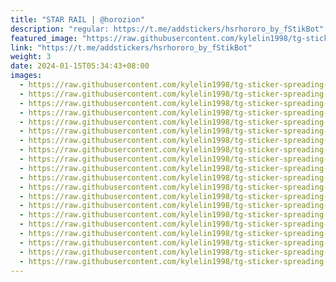 ```yaml
---
title: "STAR RAIL | @horozion"
description: "regular: https://t.me/addstickers/hsrhororo_by_fStikBot"
featured_image: "https://raw.githubusercontent.com/kylelin1998/tg-sticker-spreading-worldwide-images/main/img/000a25eb-6144-43ce-b839-2666842c5c8d.jpg"
link: "https://t.me/addstickers/hsrhororo_by_fStikBot"
weight: 3
date: 2024-01-15T05:34:43+08:00
images:
  - https://raw.githubusercontent.com/kylelin1998/tg-sticker-spreading-worldwide-images/main/img/000a25eb-6144-43ce-b839-2666842c5c8d.jpg
  - https://raw.githubusercontent.com/kylelin1998/tg-sticker-spreading-worldwide-images/main/img/94364906-70b2-4eaa-ad35-2308add56ff0.jpg
  - https://raw.githubusercontent.com/kylelin1998/tg-sticker-spreading-worldwide-images/main/img/d88904e9-6f25-4ad8-b499-5742b56f04c5.jpg
  - https://raw.githubusercontent.com/kylelin1998/tg-sticker-spreading-worldwide-images/main/img/124c015b-0100-4725-9989-c4b532c457e1.jpg
  - https://raw.githubusercontent.com/kylelin1998/tg-sticker-spreading-worldwide-images/main/img/d1b1ab14-89a1-4635-9d73-b7abdc49bc11.jpg
  - https://raw.githubusercontent.com/kylelin1998/tg-sticker-spreading-worldwide-images/main/img/c26341cc-7bf5-4fef-b2a3-d56249698bcd.jpg
  - https://raw.githubusercontent.com/kylelin1998/tg-sticker-spreading-worldwide-images/main/img/c4188257-9e97-4496-a125-5bb6537d9627.jpg
  - https://raw.githubusercontent.com/kylelin1998/tg-sticker-spreading-worldwide-images/main/img/05306513-a8be-417b-9b4c-e2bdf0c74d65.jpg
  - https://raw.githubusercontent.com/kylelin1998/tg-sticker-spreading-worldwide-images/main/img/2c4f0758-88dd-4fdd-b59b-626b5deabe25.jpg
  - https://raw.githubusercontent.com/kylelin1998/tg-sticker-spreading-worldwide-images/main/img/f45d2c7c-7d42-4ae1-bad8-ac0de4d5062b.jpg
  - https://raw.githubusercontent.com/kylelin1998/tg-sticker-spreading-worldwide-images/main/img/8e88e3dd-3bc2-4049-84d0-b61144cd4cb1.jpg
  - https://raw.githubusercontent.com/kylelin1998/tg-sticker-spreading-worldwide-images/main/img/6bfb5dba-4f66-4c6f-aa00-e7cc336f5b5b.jpg
  - https://raw.githubusercontent.com/kylelin1998/tg-sticker-spreading-worldwide-images/main/img/cd995f71-d17e-4e63-96ce-2b36a3850f97.jpg
  - https://raw.githubusercontent.com/kylelin1998/tg-sticker-spreading-worldwide-images/main/img/471fee60-fae9-47b7-b7e0-dce66d1e6897.jpg
  - https://raw.githubusercontent.com/kylelin1998/tg-sticker-spreading-worldwide-images/main/img/cff22f74-ba8a-420d-a416-052528b66840.jpg
  - https://raw.githubusercontent.com/kylelin1998/tg-sticker-spreading-worldwide-images/main/img/9887f075-dca8-492b-99ac-e04a2a10eb8f.jpg
  - https://raw.githubusercontent.com/kylelin1998/tg-sticker-spreading-worldwide-images/main/img/e32b2f5b-12da-4847-af74-b46ca8150802.jpg
  - https://raw.githubusercontent.com/kylelin1998/tg-sticker-spreading-worldwide-images/main/img/68ce2139-b482-4caf-b36c-be485119c1b7.jpg
  - https://raw.githubusercontent.com/kylelin1998/tg-sticker-spreading-worldwide-images/main/img/040a3eac-fe10-46d2-b9e2-8cccf9618d50.jpg
  - https://raw.githubusercontent.com/kylelin1998/tg-sticker-spreading-worldwide-images/main/img/71ebfbc0-cd1e-4b89-aad2-3e5d54d6c6aa.jpg
---
```


